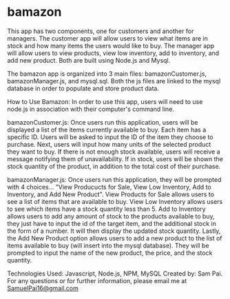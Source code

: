 # bamazon
This app has two components, one for customers and another for managers. The customer app will allow users to view what items are in stock and how many items the users would like to buy. The manager app will allow users to view products, view low inventory, add to inventory, and add new product. Both are built using Node.js and Mysql. 

The bamazon app is organized into 3 main files: bamazonCustomer.js, bamazonManager.js, and mysql.sql. Both the js files are linked to the mysql database in order to populate and store product data.

How to Use Bamazon: In order to use this app, users will need to use node.js in association with their computer's command line.

bamazonCustomer.js: Once users run this application, users will be displayed a list of the items currently available to buy. Each item has a specific ID. Users will be asked to input the ID of the item they choose to purchase. Next, users will input how many units of the selected product they want to buy. If there is not enough stock available, users will receive a message notifying them of unavailability. If in stock, users will be shown the stock quantity of the product, in addition to the total cost of their purchase.

bamazonManager.js: Once users run this application, they will be prompted with 4 choices... "View Producucts for Sale, View Low Inventory, Add to Inventory, and Add New Product". View Products for Sale allows users to see a list of items that are available to buy. View Low Inventory allows users to see which items have a stock quantity less than 5. Add to Inventory allows users to add any amount of stock to the products available to buy, they just have to input the id of the target item, and the additional stock in the form of a number. It will then display the updated stock quantity. Lastly, the Add New Product option allows users to add a new product to the list of items available to buy (will insert into the mysql database). They will be prompted to input the name of the new product, the price, and the stock quantity. 


Technologies Used: Javascript, Node.js, NPM, MySQL 
Created by: Sam Pai. For any questions or for further information, please email me at SamuelPai16@gmail.com
